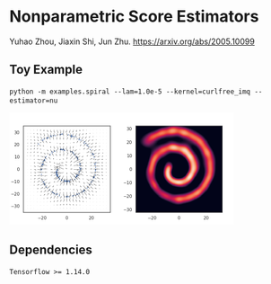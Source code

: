 # Nonparametric Score Estimators

Yuhao Zhou, Jiaxin Shi, Jun Zhu. https://arxiv.org/abs/2005.10099

## Toy Example

```
python -m examples.spiral --lam=1.0e-5 --kernel=curlfree_imq --estimator=nu
```

<img src="spiral-gradient.png" width=200 height=200 /><img src="spiral-density.png" width=200 height=200 />

## Dependencies

```
Tensorflow >= 1.14.0
```

